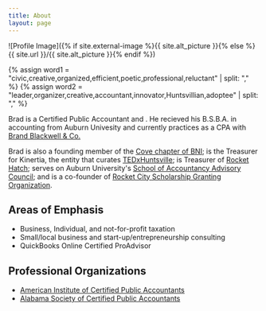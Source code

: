 ```yaml
---
title: About
layout: page
---
```

![Profile Image]({% if site.external-image %}{{ site.alt_picture }}{% else %}{{ site.url }}/{{ site.alt_picture }}{% endif %})

{% assign word1 = "civic,creative,organized,efficient,poetic,professional,reluctant" | split: "," %}
{% assign word2 = "leader,organizer,creative,accountant,innovator,Huntsvillian,adoptee" | split: "," %}


<p>Brad is a Certified Public Accountant and <span id="title"></span>. He recieved his B.S.B.A. in accounting from Auburn Univesity and currently practices as a CPA with <a href="https://brandblackwell.com/">Brand Blackwell & Co.</a></p>

<!-- Random title generator -->
<script>
	var word1_list = ["civic","creative","organized","efficient","poetic","professional","reluctant"]
	var word1 = word1_list[Math.floor(Math.random() * word1_list.length)];
	var word2_list = ["leader","organizer","creative","accountant","innovator","Huntsvillian","adoptee"]
	var word2 = word2_list[Math.floor(Math.random() * word2_list.length)];	
    
    document.getElementById("title").innerHTML = word1 + " " + word2;
</script>

<p>Brad is also a founding member of the <a href="http://bnialabama.com/bnicove/">Cove chapter of BNI</a>; is the Treasurer for Kinertia, the entity that curates <a href="http://tedxhuntsville.com/site/">TEDxHuntsville</a>; is Treasurer of <a href="http://www.rockethatch.org/">Rocket Hatch</a>; serves on Auburn University's <a href="http://harbert.auburn.edu/academics/departments/school-of-accountancy/">School of Accountancy Advisory Council</a>; and is a co-founder of <a href="https://rocketsgo.org/">Rocket City Scholarship Granting Organization</a>.</p>

<h2>Areas of Emphasis</h2>

<ul class="skill-list">
	<li>Business, Individual, and not-for-profit taxation</li>
	<li>Small/local business and start-up/entrepreneurship consulting</li>
	<li>QuickBooks Online Certified ProAdvisor</li>
</ul>

<h2>Professional Organizations</h2>

<ul>
	<li><a href="http://www.aicpa.org/">American Institute of Certified Public Accountants</a></li>
	<li><a href="http://www.ascpa.org/">Alabama Society of Certified Public Accountants</a></li>
</ul>
